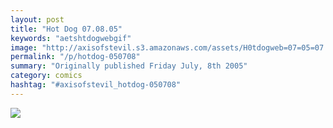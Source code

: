 ```yaml
---
layout: post
title: "Hot Dog 07.08.05"
keywords: "aetshtdogwebgif"
image: "http://axisofstevil.s3.amazonaws.com/assets/H0tdogweb=07=05=07.gif"
permalink: "/p/hotdog-050708"
summary: "Originally published Friday July, 8th 2005"
category: comics
hashtag: "#axisofstevil_hotdog-050708"
---
```


![](http://axisofstevil.s3.amazonaws.com/assets/H0tdogweb=07=05=07.gif)

